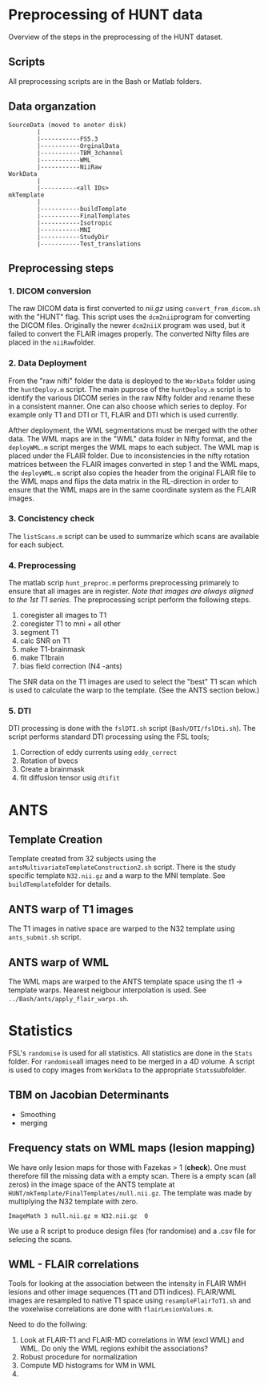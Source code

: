 # Preprocessing of HUNT data
Overview of the steps in the preprocessing of the HUNT dataset.

## Scripts
All preprocessing scripts are in the Bash or Matlab folders.

## Data organzation

	SourceData (moved to anoter disk)
			|
			|-----------FS5.3
			|-----------OrginalData
			|-----------TBM_3channel
			|-----------WML
			|-----------NiiRaw
	WorkData
			|
			|----------<all IDs>
	mkTemplate
            | 
            |-----------buildTemplate
			|-----------FinalTemplates
			|-----------Isotropic
			|-----------MNI
			|-----------StudyDir
			|-----------Test_translations



## Preprocessing steps

### 1. DICOM conversion
The raw DICOM data is first converted to *nii.gz* using `convert_from_dicom.sh` with the "HUNT" flag. This script uses the `dcm2nii`program for converting the DICOM files. Originally the newer `dcm2niiX` program was used, but it failed to convert the FLAIR images properly. The converted Nifty files are placed in the `niiRaw`folder. 

### 2. Data Deployment
From the "raw nifti" folder the data is deployed to the `WorkData` folder using the `huntDeploy.m` script.  The main puprose of the `huntDeploy.m` script is to identify the various DICOM series in the raw Nifty folder and rename these in a consistent manner. One can also choose which series to deploy.  For example only T1 and DTI or T1, FLAIR and DTI which is used currently. 

Afther deployment, the WML segmentations must be merged with the other data. The WML maps are in the "WML" data folder in Nifty format, and the `deployWML.m` script merges the WML maps to each subject. The WML map is placed under the FLAIR folder. Due to inconsistencies in the nifty rotation matrices between the FLAIR images converted in step 1 and the  WML maps, the `deployWML.m` script also copies the header from the original FLAIR file to the WML maps  and flips the data matrix in the RL-direction in order to ensure that the WML maps are in the same coordinate system as the FLAIR images. 

### 3. Concistency check
The `listScans.m` script can be used to summarize which scans are available for each subject.

### 4. Preprocessing 
The matlab scrip `hunt_preproc.m` performs preprocessing primarely to ensure that all images are in register. *Note that images are always aligned to the 1st T1 series.* The preprocessing script perform the following steps.

1. coregister all images to T1
2. coregister T1 to mni + all other
3. segment T1
4. calc SNR on T1
5. make T1-brainmask
6. make T1brain
7. bias field correction (N4 -ants)

The SNR data on the T1 images are used to select the "best" T1 scan which is used to calculate the warp to the template. (See the ANTS section below.)


### 5. DTI
DTI processing is done with the `fslDTI.sh` script (`Bash/DTI/fslDti.sh`). The script performs standard DTI processing using the FSL tools;

1. Correction of eddy currents using `eddy_correct`
2. Rotation of bvecs
3. Create a brainmask
4. fit diffusion tensor usig `dtifit`


# ANTS

## Template Creation
Template created from 32 subjects using the `antsMultivariateTemplateConstruction2.sh` script. There is the study specific template `N32.nii.gz` and a warp to the MNI template.
See `buildTemplate`folder for details.

## ANTS warp of T1 images
The T1 images in native space are warped to the N32 template using `ants_submit.sh` script. 

## ANTS warp of WML
The WML maps are warped to the ANTS template space using the t1 -> template warps. Nearest neigbour interpolation is used. See `../Bash/ants/apply_flair_warps.sh`.

# Statistics
FSL's `randomise` is used for all statistics. All statistics are done in the `Stats` folder. For `randomise`all images need to be merged in a 4D volume. A script is used to copy images from `WorkData` to the appropriate `Stats`subfolder.


## TBM on Jacobian Determinants
* Smoothing
* merging


## Frequency stats on WML maps (lesion mapping)
We have only lesion maps for those with Fazekas > 1 (**check**). One must therefore fill the missing data with a empty scan. There is a empty scan (all zeros) in the image space of the ANTS template at
`HUNT/mkTemplate/FinalTemplates/null.nii.gz`. The template was made by multiplying the N32 template with zero.


```
ImageMath 3 null.nii.gz m N32.nii.gz  0
``` 

We use a R script to produce design files (for randomise) and a .csv file for selecing the scans.


## WML - FLAIR correlations
Tools for looking at the association between the intensity in FLAIR WMH lesions and other image sequences (T1 and DTI indices). FLAIR/WML images are resampled to native T1 space using `resampleFlairToT1.sh` and the voxelwise correlations are done with `flairLesionValues.m`. 

Need to do the follwing:
1. Look at FLAIR-T1 and FLAIR-MD correlations in WM (excl WML) and WML. Do only the WML regions exhibit the associations?
2. Robust procedure for normalization
3. Compute MD histograms for WM in WML
4. 


